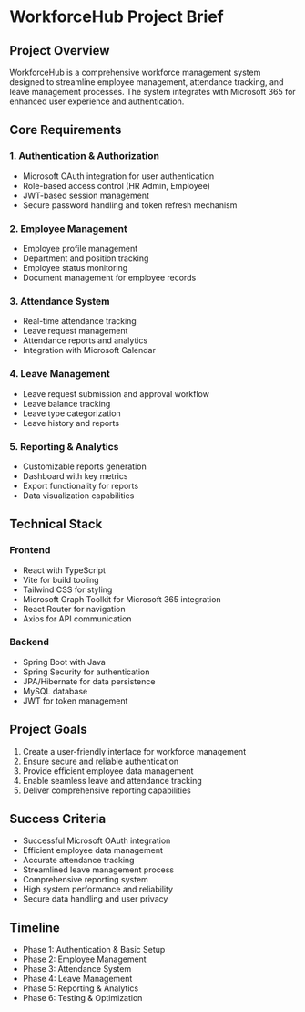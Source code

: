 # WorkforceHub Project Brief

## Project Overview
WorkforceHub is a comprehensive workforce management system designed to streamline employee management, attendance tracking, and leave management processes. The system integrates with Microsoft 365 for enhanced user experience and authentication.

## Core Requirements

### 1. Authentication & Authorization
- Microsoft OAuth integration for user authentication
- Role-based access control (HR Admin, Employee)
- JWT-based session management
- Secure password handling and token refresh mechanism

### 2. Employee Management
- Employee profile management
- Department and position tracking
- Employee status monitoring
- Document management for employee records

### 3. Attendance System
- Real-time attendance tracking
- Leave request management
- Attendance reports and analytics
- Integration with Microsoft Calendar

### 4. Leave Management
- Leave request submission and approval workflow
- Leave balance tracking
- Leave type categorization
- Leave history and reports

### 5. Reporting & Analytics
- Customizable reports generation
- Dashboard with key metrics
- Export functionality for reports
- Data visualization capabilities

## Technical Stack

### Frontend
- React with TypeScript
- Vite for build tooling
- Tailwind CSS for styling
- Microsoft Graph Toolkit for Microsoft 365 integration
- React Router for navigation
- Axios for API communication

### Backend
- Spring Boot with Java
- Spring Security for authentication
- JPA/Hibernate for data persistence
- MySQL database
- JWT for token management

## Project Goals
1. Create a user-friendly interface for workforce management
2. Ensure secure and reliable authentication
3. Provide efficient employee data management
4. Enable seamless leave and attendance tracking
5. Deliver comprehensive reporting capabilities

## Success Criteria
- Successful Microsoft OAuth integration
- Efficient employee data management
- Accurate attendance tracking
- Streamlined leave management process
- Comprehensive reporting system
- High system performance and reliability
- Secure data handling and user privacy

## Timeline
- Phase 1: Authentication & Basic Setup
- Phase 2: Employee Management
- Phase 3: Attendance System
- Phase 4: Leave Management
- Phase 5: Reporting & Analytics
- Phase 6: Testing & Optimization 